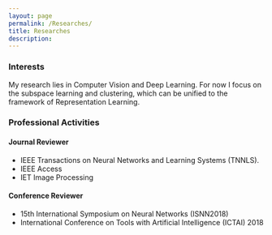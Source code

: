```yaml
---
layout: page
permalink: /Researches/
title: Researches
description: 
---
```


### Interests
My research lies in Computer Vision and Deep Learning. For now I focus on the subspace learning and clustering, which can be unified to the framework of Representation Learning.

### Professional Activities

#### Journal Reviewer

-  IEEE Transactions on Neural Networks and Learning Systems (TNNLS).
-  IEEE Access
-  IET Image Processing

#### Conference Reviewer

- 15th International Symposium on Neural Networks (ISNN2018)
- International Conference on Tools with Artificial Intelligence (ICTAI) 2018
